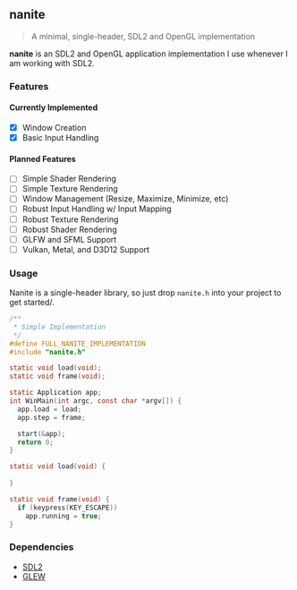 ## nanite
> A minimal, single-header, SDL2 and OpenGL implementation

**nanite** is an SDL2 and OpenGL application implementation I use whenever I am working with SDL2.

### Features
#### Currently Implemented
- [x] Window Creation
- [x] Basic Input Handling

#### Planned Features
- [ ] Simple Shader Rendering
- [ ] Simple Texture Rendering
- [ ] Window Management (Resize, Maximize, Minimize, etc)
- [ ] Robust Input Handling w/ Input Mapping
- [ ] Robust Texture Rendering
- [ ] Robust Shader Rendering
- [ ] GLFW and SFML Support
- [ ] Vulkan, Metal, and D3D12 Support

### Usage
Nanite is a single-header library, so just drop `nanite.h` into your project to get started/.
```c
/**
 * Simple Implementation
 */
#define FULL_NANITE_IMPLEMENTATION
#include "nanite.h"

static void load(void);
static void frame(void);

static Application app;
int WinMain(int argc, const char *argv[]) {
  app.load = load;
  app.step = frame;

  start(&app);
  return 0;
}

static void load(void) {
  
}

static void frame(void) {
  if (keypress(KEY_ESCAPE))
    app.running = true;
}
```

### Dependencies
- [SDL2](https://www.libsdl.org/)
- [GLEW](http://glew.sourceforge.net/)
